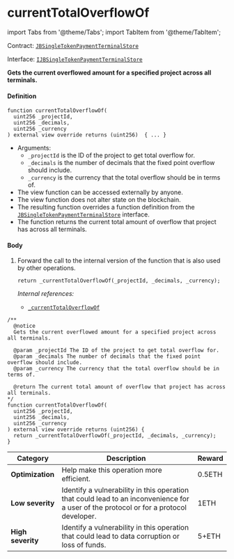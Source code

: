 # currentTotalOverflowOf

import Tabs from '@theme/Tabs';
import TabItem from '@theme/TabItem';

Contract: [`JBSingleTokenPaymentTerminalStore`](/v4/deprecated/v3/deprecated/jbsingletokenpaymentterminalstore/README.md)​‌

Interface: [`IJBSingleTokenPaymentTerminalStore`](/v4/deprecated/v3/api/interfaces/ijbsingletokenpaymentterminalstore.md)

<Tabs>
<TabItem value="Step by step" label="Step by step">

**Gets the current overflowed amount for a specified project across all terminals.**

#### Definition

```
function currentTotalOverflowOf(
  uint256 _projectId,
  uint256 _decimals,
  uint256 _currency
) external view override returns (uint256)  { ... }
```

* Arguments:
  * `_projectId` is the ID of the project to get total overflow for.
  * `_decimals` is the number of decimals that the fixed point overflow should include.
  * `_currency` is the currency that the total overflow should be in terms of.
* The view function can be accessed externally by anyone.
* The view function does not alter state on the blockchain.
* The resulting function overrides a function definition from the [`JBSingleTokenPaymentTerminalStore`](/v4/deprecated/v3/api/interfaces/ijbsingletokenpaymentterminalstore.md) interface.
* The function returns the current total amount of overflow that project has across all terminals.

#### Body

1.  Forward the call to the internal version of the function that is also used by other operations.

    ```
    return _currentTotalOverflowOf(_projectId, _decimals, _currency);
    ```

    _Internal references:_

    * [`_currentTotalOverflowOf`](/v4/deprecated/v3/deprecated/jbsingletokenpaymentterminalstore/read/-_currenttotaloverflowof.md)

</TabItem>

<TabItem value="Code" label="Code">

```
/**
  @notice
  Gets the current overflowed amount for a specified project across all terminals.

  @param _projectId The ID of the project to get total overflow for.
  @param _decimals The number of decimals that the fixed point overflow should include.
  @param _currency The currency that the total overflow should be in terms of.

  @return The current total amount of overflow that project has across all terminals.
*/
function currentTotalOverflowOf(
  uint256 _projectId,
  uint256 _decimals,
  uint256 _currency
) external view override returns (uint256) {
  return _currentTotalOverflowOf(_projectId, _decimals, _currency);
}
```

</TabItem>

<TabItem value="Bug bounty" label="Bug bounty">

| Category          | Description                                                                                                                            | Reward |
| ----------------- | -------------------------------------------------------------------------------------------------------------------------------------- | ------ |
| **Optimization**  | Help make this operation more efficient.                                                                                               | 0.5ETH |
| **Low severity**  | Identify a vulnerability in this operation that could lead to an inconvenience for a user of the protocol or for a protocol developer. | 1ETH   |
| **High severity** | Identify a vulnerability in this operation that could lead to data corruption or loss of funds.                                        | 5+ETH  |

</TabItem>
</Tabs>
